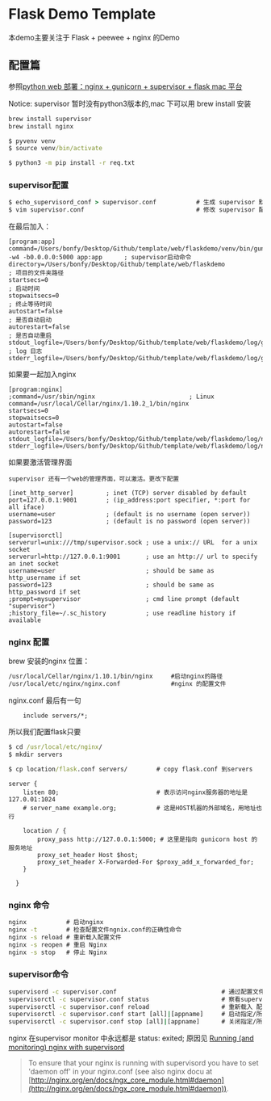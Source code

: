 # Flask Demo Template

本demo主要关注于 Flask + peewee + nginx 的Demo

## 配置篇

参照[python web 部署：nginx + gunicorn + supervisor + flask mac 平台](http://www.jianshu.com/p/6dce773cb6b8)

Notice: supervisor 暂时没有python3版本的,mac 下可以用 brew install 安装


```cmd
brew install supervisor
brew install nginx

$ pyvenv venv
$ source venv/bin/activate

$ python3 -m pip install -r req.txt
```

### supervisor配置

```cmd
$ echo_supervisord_conf > supervisor.conf           # 生成 supervisor 默认配置文件
$ vim supervisor.conf                               # 修改 supervisor 配置文件，添加 gunicorn 进程管理
```
在最后加入：
```
[program:app]
command=/Users/bonfy/Desktop/Github/template/web/flaskdemo/venv/bin/gunicorn -w4 -b0.0.0.0:5000 app:app      ; supervisor启动命令
directory=/Users/bonfy/Desktop/Github/template/web/flaskdemo                            ; 项目的文件夹路径
startsecs=0                                                                             ; 启动时间
stopwaitsecs=0                                                                          ; 终止等待时间
autostart=false                                                                         ; 是否自动启动
autorestart=false                                                                       ; 是否自动重启
stdout_logfile=/Users/bonfy/Desktop/Github/template/web/flaskdemo/log/gunicorn.log      ; log 日志
stderr_logfile=/Users/bonfy/Desktop/Github/template/web/flaskdemo/log/gunicorn.err
```

如果要一起加入nginx

```
[program:nginx]
;command=/usr/sbin/nginx                          ; Linux
command=/usr/local/Cellar/nginx/1.10.2_1/bin/nginx
startsecs=0
stopwaitsecs=0
autostart=false
autorestart=false
stdout_logfile=/Users/bonfy/Desktop/Github/template/web/flaskdemo/log/nginx.log
stderr_logfile=/Users/bonfy/Desktop/Github/template/web/flaskdemo/log/nginx.err
```

如果要激活管理界面

```
supervisor 还有一个web的管理界面，可以激活。更改下配置

[inet_http_server]         ; inet (TCP) server disabled by default
port=127.0.0.1:9001        ; (ip_address:port specifier, *:port for all iface)
username=user              ; (default is no username (open server))
password=123               ; (default is no password (open server))

[supervisorctl]
serverurl=unix:///tmp/supervisor.sock ; use a unix:// URL  for a unix socket
serverurl=http://127.0.0.1:9001       ; use an http:// url to specify an inet socket
username=user                         ; should be same as http_username if set
password=123                          ; should be same as http_password if set
;prompt=mysupervisor                  ; cmd line prompt (default "supervisor")
;history_file=~/.sc_history           ; use readline history if available
```

### nginx 配置

brew 安装的nginx
位置：

```cmd             
/usr/local/Cellar/nginx/1.10.1/bin/nginx     #启动nginx的路径
/usr/local/etc/nginx/nginx.conf              #nginx 的配置文件    
```

nginx.conf 最后有一句

```
    include servers/*;
```

所以我们配置flask只要

```cmd
$ cd /usr/local/etc/nginx/
$ mkdir servers

$ cp location/flask.conf servers/        # copy flask.conf 到servers
```

```config
server {
    listen 80;                           # 表示访问nginx服务器的地址是127.0.01:1024
    # server_name example.org;           # 这是HOST机器的外部域名，用地址也行

    location / {
        proxy_pass http://127.0.0.1:5000; # 这里是指向 gunicorn host 的服务地址
        proxy_set_header Host $host;
        proxy_set_header X-Forwarded-For $proxy_add_x_forwarded_for;
    }

  }

```

### nginx 命令

```cmd
nginx           # 启动nginx
nginx -t        # 检查配置文件ngnix.conf的正确性命令
nginx -s reload # 重新载入配置文件
nginx -s reopen # 重启 Nginx
nginx -s stop   # 停止 Nginx
```

### supervisor命令

```cmd
supervisord -c supervisor.conf                             # 通过配置文件启动supervisor
supervisorctl -c supervisor.conf status                    # 察看supervisor的状态
supervisorctl -c supervisor.conf reload                    # 重新载入 配置文件
supervisorctl -c supervisor.conf start [all]|[appname]     # 启动指定/所有 supervisor管理的程序进程
supervisorctl -c supervisor.conf stop [all]|[appname]      # 关闭指定/所有 supervisor管理的程序进程
```

nginx 在supervisor monitor 中永远都是 status: exited; 原因见 [Running (and monitoring) nginx with supervisord](http://serverfault.com/questions/647357/running-and-monitoring-nginx-with-supervisord)

> To ensure that your nginx is running with supervisord you have to set 'daemon off' in your nginx.conf (see also nginx docu at [http://nginx.org/en/docs/ngx_core_module.html#daemon](http://nginx.org/en/docs/ngx_core_module.html#daemon)).
